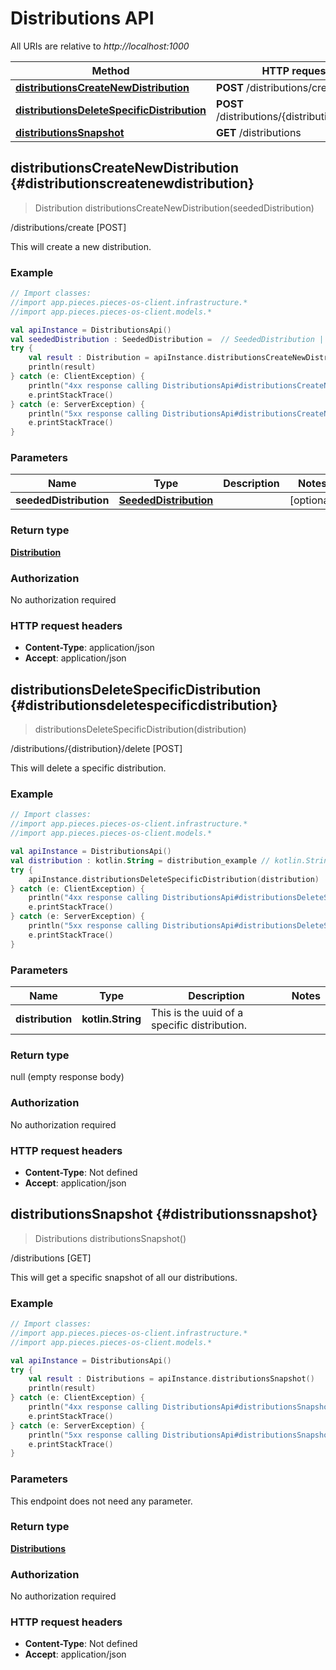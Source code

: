 # Distributions API

All URIs are relative to *http://localhost:1000*

Method | HTTP request | Description
------------- | ------------- | -------------
[**distributionsCreateNewDistribution**](#distributionscreatenewdistribution) | **POST** /distributions/create | /distributions/create [POST]
[**distributionsDeleteSpecificDistribution**](#distributionsdeletespecificdistribution) | **POST** /distributions/\{distribution\}/delete | /distributions/\{distribution\}/delete [POST]
[**distributionsSnapshot**](#distributionssnapshot) | **GET** /distributions | /distributions [GET]


## **distributionsCreateNewDistribution** {#distributionscreatenewdistribution}
> Distribution distributionsCreateNewDistribution(seededDistribution)

/distributions/create [POST]

This will create a new distribution.

### Example
```kotlin
// Import classes:
//import app.pieces.pieces-os-client.infrastructure.*
//import app.pieces.pieces-os-client.models.*

val apiInstance = DistributionsApi()
val seededDistribution : SeededDistribution =  // SeededDistribution | 
try {
    val result : Distribution = apiInstance.distributionsCreateNewDistribution(seededDistribution)
    println(result)
} catch (e: ClientException) {
    println("4xx response calling DistributionsApi#distributionsCreateNewDistribution")
    e.printStackTrace()
} catch (e: ServerException) {
    println("5xx response calling DistributionsApi#distributionsCreateNewDistribution")
    e.printStackTrace()
}
```

### Parameters

Name | Type | Description  | Notes
------------- | ------------- | ------------- | -------------
 **seededDistribution** | [**SeededDistribution**](../models/SeededDistribution)|  | [optional]

### Return type

[**Distribution**](../models/Distribution)

### Authorization

No authorization required

### HTTP request headers

 - **Content-Type**: application/json
 - **Accept**: application/json

## **distributionsDeleteSpecificDistribution** {#distributionsdeletespecificdistribution}
> distributionsDeleteSpecificDistribution(distribution)

/distributions/\{distribution\}/delete [POST]

This will delete a specific distribution.

### Example
```kotlin
// Import classes:
//import app.pieces.pieces-os-client.infrastructure.*
//import app.pieces.pieces-os-client.models.*

val apiInstance = DistributionsApi()
val distribution : kotlin.String = distribution_example // kotlin.String | This is the uuid of a specific distribution.
try {
    apiInstance.distributionsDeleteSpecificDistribution(distribution)
} catch (e: ClientException) {
    println("4xx response calling DistributionsApi#distributionsDeleteSpecificDistribution")
    e.printStackTrace()
} catch (e: ServerException) {
    println("5xx response calling DistributionsApi#distributionsDeleteSpecificDistribution")
    e.printStackTrace()
}
```

### Parameters

Name | Type | Description  | Notes
------------- | ------------- | ------------- | -------------
 **distribution** | **kotlin.String**| This is the uuid of a specific distribution. |

### Return type

null (empty response body)

### Authorization

No authorization required

### HTTP request headers

 - **Content-Type**: Not defined
 - **Accept**: application/json

## **distributionsSnapshot** {#distributionssnapshot}
> Distributions distributionsSnapshot()

/distributions [GET]

This will get a specific snapshot of all our distributions.

### Example
```kotlin
// Import classes:
//import app.pieces.pieces-os-client.infrastructure.*
//import app.pieces.pieces-os-client.models.*

val apiInstance = DistributionsApi()
try {
    val result : Distributions = apiInstance.distributionsSnapshot()
    println(result)
} catch (e: ClientException) {
    println("4xx response calling DistributionsApi#distributionsSnapshot")
    e.printStackTrace()
} catch (e: ServerException) {
    println("5xx response calling DistributionsApi#distributionsSnapshot")
    e.printStackTrace()
}
```

### Parameters
This endpoint does not need any parameter.

### Return type

[**Distributions**](../models/Distributions)

### Authorization

No authorization required

### HTTP request headers

 - **Content-Type**: Not defined
 - **Accept**: application/json

